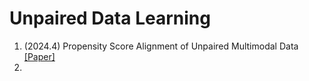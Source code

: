 # Unpaired Data Learning

1. (2024.4) Propensity Score Alignment of Unpaired Multimodal Data [[Paper]](https://arxiv.org/abs/2404.01595v1)
2. 